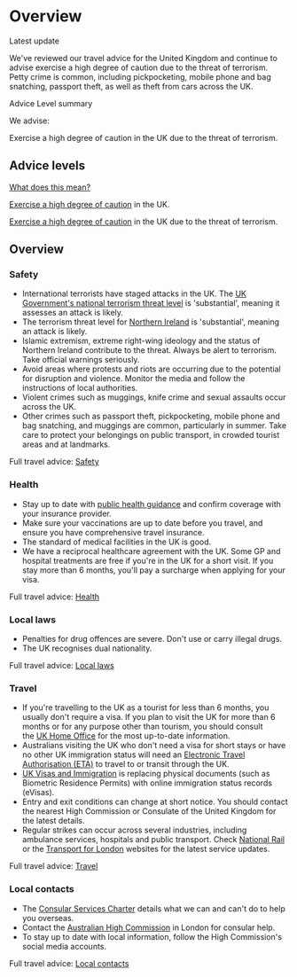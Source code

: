 # Overview

Latest update

We've reviewed our travel advice for the United Kingdom and continue to advise exercise a high degree of caution due to the threat of terrorism. Petty crime is common, including pickpocketing, mobile phone and bag snatching, passport theft, as well as theft from cars across the UK.

Advice Level summary

We advise:

Exercise a high degree of caution in the UK due to the threat of terrorism.

## Advice levels

[What does this mean?](/before-you-go/travel-advice-explained/)

[Exercise a high degree of caution](https://www.smartraveller.gov.au/consular-services/travel-advice-explained#level2) in the UK.

[Exercise a high degree of caution](https://www.smartraveller.gov.au/consular-services/travel-advice-explained#level2) in the UK due to the threat of terrorism.

## Overview

### Safety

* International terrorists have staged attacks in the UK. The [UK Government's national terrorism threat level](https://www.gov.uk/terrorism-national-emergency) is 'substantial', meaning it assesses an attack is likely.
* The terrorism threat level for [Northern Ireland](https://www.mi5.gov.uk/threat-levels) is 'substantial', meaning an attack is likely.
* Islamic extremism, extreme right-wing ideology and the status of Northern Ireland contribute to the threat. Always be alert to terrorism. Take official warnings seriously.
* Avoid areas where protests and riots are occurring due to the potential for disruption and violence. Monitor the media and follow the instructions of local authorities.
* Violent crimes such as muggings, knife crime and sexual assaults occur across the UK.
* Other crimes such as passport theft, pickpocketing, mobile phone and bag snatching, and muggings are common, particularly in summer. Take care to protect your belongings on public transport, in crowded tourist areas and at landmarks.

Full travel advice: [Safety](#safety)

### Health

* Stay up to date with [public health guidance](https://www.gov.uk/coronavirus) and confirm coverage with your insurance provider.
* Make sure your vaccinations are up to date before you travel, and ensure you have comprehensive travel insurance.
* The standard of medical facilities in the UK is good.
* We have a reciprocal healthcare agreement with the UK. Some GP and hospital treatments are free if you're in the UK for a short visit. If you stay more than 6 months, you'll pay a surcharge when applying for your visa.

Full travel advice: [Health](#health)

### Local laws

* Penalties for drug offences are severe. Don't use or carry illegal drugs.
* The UK recognises dual nationality.

Full travel advice: [Local laws](#local-laws)

### Travel

* If you're travelling to the UK as a tourist for less than 6 months, you usually don't require a visa. If you plan to visit the UK for more than 6 months or for any purpose other than tourism, you should consult the [UK Home Office](https://www.gov.uk/government/organisations/uk-visas-and-immigration) for the most up-to-date information.
* Australians visiting the UK who don't need a visa for short stays or have no other UK immigration status will need an [Electronic Travel Authorisation (ETA)](https://www.gov.uk/guidance/apply-for-an-electronic-travel-authorisation-eta) to travel to or transit through the UK.
* [UK Visas and Immigration](https://www.gov.uk/guidance/online-immigration-status-evisa) is replacing physical documents (such as Biometric Residence Permits) with online immigration status records (eVisas).
* Entry and exit conditions can change at short notice. You should contact the nearest High Commission or Consulate of the United Kingdom for the latest details.
* Regular strikes can occur across several industries, including ambulance services, hospitals and public transport. Check [National Rail](http://www.nationalrail.co.uk/) or the [Transport for London](https://tfl.gov.uk/) websites for the latest service updates.

Full travel advice: [Travel](#travel)

### Local contacts

* The [Consular Services Charter](https://www.smartraveller.gov.au/consular-services/consular-services-charter) details what we can and can't do to help you overseas.
* Contact the [Australian High Commission](https://uk.highcommission.gov.au/) in London for consular help.
* To stay up to date with local information, follow the High Commission's social media accounts.

Full travel advice: [Local contacts](#local-contacts)